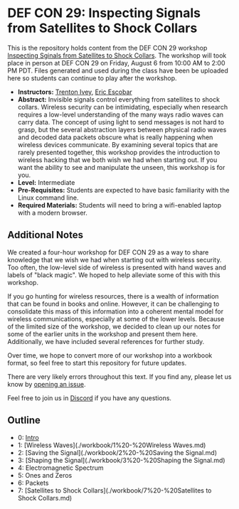 # DEF CON 29: Inspecting Signals from Satellites to Shock Collars

This is the repository holds content from the DEF CON 29 workshop [Inspecting Sginals from Satellites to Shock Collars](https://www.eventbrite.com/e/inspecting-signals-from-satellites-to-shock-collars-las-vegas-12-tickets-162215666425). The workshop will took place in person at DEF CON 29 on Friday, August 6 from 10:00 AM to 2:00 PM PDT. Files generated and used during the class have been be uploaded here so students can continue to play after the workshop.

  * **Instructors:** [Trenton Ivey](https://twitter.com/trentonivey),  [Eric Escobar](https://twitter.com/ericescobar)
  * **Abstract:**
 Invisible signals control everything from satellites to shock collars. Wireless security can be intimidating, especially when research requires a low-level understanding of the many ways radio waves can carry data. The concept of using light to send messages is not hard to grasp, but the several abstraction layers between physical radio waves and decoded data packets obscure what is really happening when wireless devices communicate. By examining several topics that are rarely presented together, this workshop provides the introduction to wireless hacking that we both wish we had when starting out. If you want the ability to see and manipulate the unseen, this workshop is for you.
  * **Level:** Intermediate
  * **Pre-Requisites:**  Students are expected to have basic familiarity with the Linux command line.
  * **Required Materials:**  Students will need to bring a wifi-enabled laptop with a modern browser.



## Additional Notes

We created a four-hour workshop for DEF CON 29 as a way to share knowledge that we wish we had when starting out with wireless security. Too often, the low-level side of wireless is presented with hand waves and labels of "black magic". We hoped to help alleviate some of this with this workshop.

If you go hunting for wireless resources, there is a wealth of information that can be found in books and online. However, it can be challenging to consolidate this mass of this information into a coherent mental model for wireless communications, especially at some of the lower levels. Because of the limited size of the workshop, we decided to clean up our notes for some of the earlier units in the workshop and present them here. Additionally, we have included several references for further study.

Over time, we hope to convert more of our workshop into a workbook format, so feel free to
start this repository for future updates.

There are very likely errors throughout this text. If you find any, please let us know by [opening an issue](https://github.com/SignalLabs/dc29_workshop-inspecting_signals/issues).

Feel free to join us in [Discord](https://discord.gg/MTYMrEs4ja) if you have any questions.



## Outline

  * 0: [ Intro](./workbook/0%20-%20Intro.md)
  * 1: [Wireless Waves](./workbook/1%20-%20Wireless Waves.md)
  * 2: [Saving the Signal](./workbook/2%20-%20Saving the Signal.md)
  * 3: [Shaping the Signal](./workbook/3%20-%20Shaping the Signal.md)
  * 4: Electromagnetic Spectrum
  * 5: Ones and Zeros
  * 6: Packets
  * 7: [Satellites to Shock Collars](./workbook/7%20-%20Satellites to Shock Collars.md)

